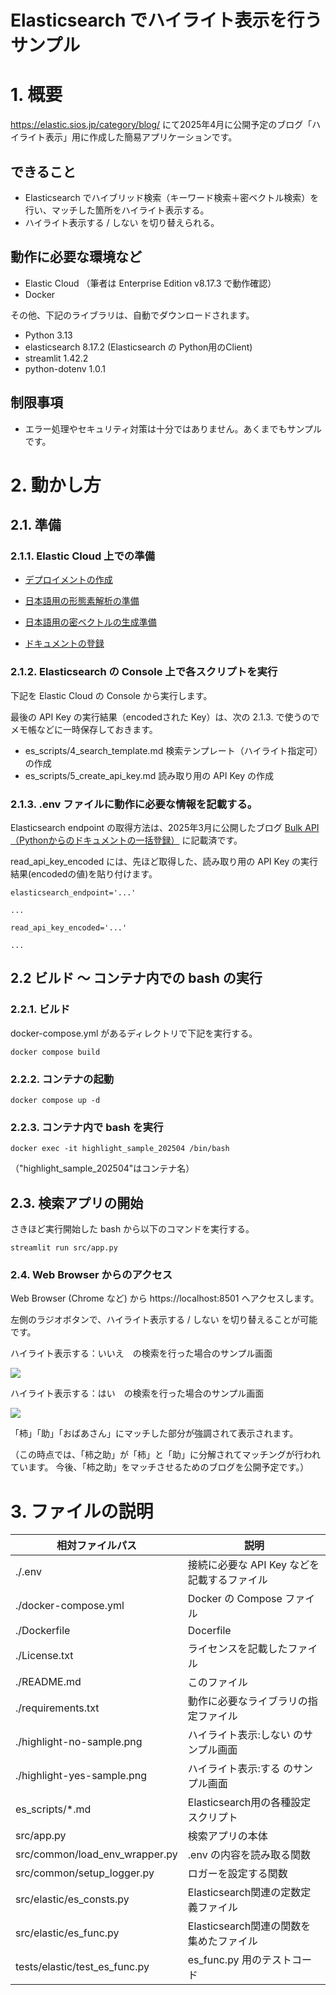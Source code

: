 # Elasticsearch でハイライト表示を行うサンプル

# 1. 概要

https://elastic.sios.jp/category/blog/ にて2025年4月に公開予定のブログ「ハイライト表示」用に作成した簡易アプリケーションです。

## できること

- Elasticsearch でハイブリッド検索（キーワード検索＋密ベクトル検索）を行い、マッチした箇所をハイライト表示する。
- ハイライト表示する / しない を切り替えられる。

## 動作に必要な環境など

- Elastic Cloud （筆者は Enterprise Edition v8.17.3 で動作確認）
- Docker

その他、下記のライブラリは、自動でダウンロードされます。

- Python 3.13
- elasticsearch 8.17.2 (Elasticsearch の Python用のClient)
- streamlit 1.42.2
- python-dotenv 1.0.1

## 制限事項

- エラー処理やセキュリティ対策は十分ではありません。あくまでもサンプルです。

# 2. 動かし方

## 2.1. 準備

### 2.1.1. Elastic Cloud 上での準備

- [デプロイメントの作成](https://elastic.sios.jp/blog/creating-deployment-on-elasticcloud/)

- [日本語用の形態素解析の準備](https://elastic.sios.jp/blog/creating-an-index-suitable-for-japanese/)

- [日本語用の密ベクトルの生成準備](https://elastic.sios.jp/blog/preparing-for-vector-search/)

- [ドキュメントの登録]()


### 2.1.2. Elasticsearch の Console 上で各スクリプトを実行

下記を Elastic Cloud の Console から実行します。

最後の API Key の実行結果（encodedされた Key）は、次の 2.1.3. で使うのでメモ帳などに一時保存しておきます。

- es_scripts/4_search_template.md 検索テンプレート（ハイライト指定可）の作成
- es_scripts/5_create_api_key.md 読み取り用の API Key の作成

### 2.1.3. .env ファイルに動作に必要な情報を記載する。

Elasticsearch endpoint の取得方法は、2025年3月に公開したブログ
 [Bulk API （Pythonからのドキュメントの一括登録）](https://elastic.sios.jp/blog/bulk-api-python/) に記載済です。

read_api_key_encoded には、先ほど取得した、読み取り用の API Key の実行結果(encodedの値)を貼り付けます。

```
elasticsearch_endpoint='...'

...

read_api_key_encoded='...'

...
```


## 2.2 ビルド ～ コンテナ内での bash の実行

### 2.2.1. ビルド

docker-compose.yml があるディレクトリで下記を実行する。

```docker compose build```

### 2.2.2. コンテナの起動

```docker compose up -d```

### 2.2.3. コンテナ内で bash を実行

```docker exec -it highlight_sample_202504 /bin/bash```

（"highlight_sample_202504"はコンテナ名）


## 2.3. 検索アプリの開始

さきほど実行開始した bash から以下のコマンドを実行する。

```
streamlit run src/app.py
```

### 2.4. Web Browser からのアクセス

Web Browser (Chrome など) から
https://localhost:8501
へアクセスします。

左側のラジオボタンで、ハイライト表示する / しない を切り替えることが可能です。

ハイライト表示する：いいえ　の検索を行った場合のサンプル画面

<img src="./highlight-no-sample.png">


ハイライト表示する：はい　の検索を行った場合のサンプル画面

<img src="./highlight-yes-sample.png">

「柿」「助」「おばあさん」にマッチした部分が強調されて表示されます。

（この時点では、「柿之助」が「柿」と「助」に分解されてマッチングが行われています。
今後、「柿之助」をマッチさせるためのブログを公開予定です。）

# 3. ファイルの説明

| 相対ファイルパス | 説明 |
|---|---|
| ./.env | 接続に必要な API Key などを記載するファイル |
| ./docker-compose.yml | Docker の Compose ファイル |
| ./Dockerfile | Docerfile |
| ./License.txt | ライセンスを記載したファイル |
| ./README.md | このファイル |
| ./requirements.txt | 動作に必要なライブラリの指定ファイル |
| ./highlight-no-sample.png | ハイライト表示:しない のサンプル画面 |
| ./highlight-yes-sample.png | ハイライト表示:する のサンプル画面 |
| es_scripts/*.md | Elasticsearch用の各種設定スクリプト |
| src/app.py | 検索アプリの本体 |
| src/common/load_env_wrapper.py | .env の内容を読み取る関数 |
| src/common/setup_logger.py | ロガーを設定する関数 |
| src/elastic/es_consts.py | Elasticsearch関連の定数定義ファイル |
| src/elastic/es_func.py | Elasticsearch関連の関数を集めたファイル |
| tests/elastic/test_es_func.py | es_func.py 用のテストコード |
